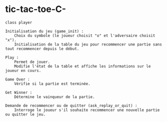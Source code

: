 # tic-tac-toe-C-
    class player 
    
    Initialisation du jeu (game_init) :
        Choix du symbole (le joueur choisit "o" et l'adversaire choisit "x").
        Initialisation de la table du jeu pour recommencer une partie sans tout recommencer depuis le début.

    Play :
        Permet de jouer.
        Modifie l'état de la table et affiche les informations sur le joueur en cours.

    Game Over :
        Vérifie si la partie est terminée.

    Get Winner :
        Détermine le vainqueur de la partie.

    Demande de recommencer ou de quitter (ask_replay_or_quit) :
        Interroge le joueur s'il souhaite recommencer une nouvelle partie ou quitter le jeu.
